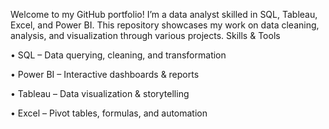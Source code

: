 Welcome to my GitHub portfolio! I’m a data analyst skilled in SQL, Tableau, Excel, and Power BI. This repository showcases my work on data cleaning, analysis, and visualization through various projects. 
Skills & Tools 

• SQL – Data querying, cleaning, and transformation

• Power BI – Interactive dashboards & reports

• Tableau – Data visualization & storytelling 

• Excel – Pivot tables, formulas, and automation

